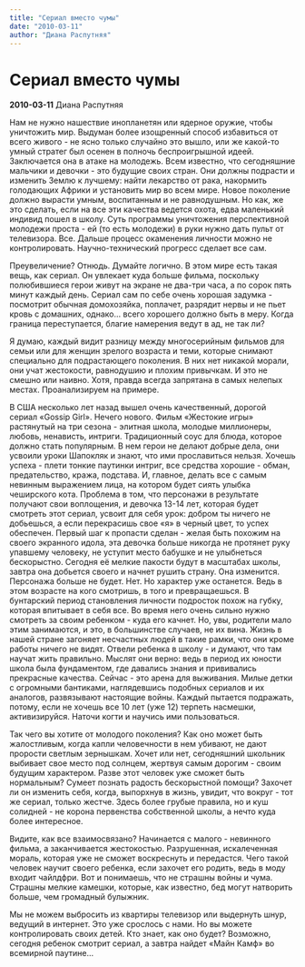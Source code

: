 ```yaml
---
title: "Сериал вместо чумы"
date: "2010-03-11"
author: "Диана Распутняя"
---
```


# Сериал вместо чумы

**2010-03-11** Диана Распутняя

Нам не нужно нашествие инопланетян или ядерное оружие, чтобы уничтожить мир. Выдуман более изощренный способ избавиться от всего живого - не ясно только случайно это вышло, или же какой-то умный стратег был осенен в полночь беспроигрышной идеей. Заключается она в атаке на молодежь. Всем известно, что сегодняшние мальчики и девочки - это будущие своих стран. Они должны подрасти и изменить Землю к лучшему: найти лекарство от рака, накормить голодающих Африки и установить мир во всем мире. Новое поколение должно вырасти умным, воспитанным и не равнодушным. Но как, же это сделать, если на все эти качества ведется охота, едва маленький индивид пошел в школу. Суть программы уничтожения перспективной молодежи проста - ей (то есть молодежи) в руки нужно дать пульт от телевизора. Все. Дальше процесс окаменения личности можно не контролировать. Научно-технический прогресс сделает все сам.

Преувеличение? Отнюдь. Думайте логично. В этом мире есть такая вещь, как сериал. Он увлекает куда больше фильма, поскольку полюбившиеся герои живут на экране не два-три часа, а по сорок пять минут каждый день. Сериал сам по себе очень хорошая задумка - посмотрит обычная домохозяйка, поплачет, разрядит нервы и не пьет кровь с домашних, однако... всего хорошего должно быть в меру. Когда граница переступается, благие намерения ведут в ад, не так ли?

Я думаю, каждый видит разницу между многосерийным фильмов для семьи или для женщин зрелого возраста и теми, которые снимают специально для подрастающего поколения. В них нет никакой морали, они учат жестокости, равнодушию и плохим привычкам. И это не смешно или наивно. Хотя, правда всегда запрятана в самых нелепых местах. Проанализируем на примере.

В США несколько лет назад вышел очень качественный, дорогой сериал «Gossip Girl». Нечего нового. Фильм «Жестокие игры» растянутый на три сезона - элитная школа, молодые миллионеры, любовь, ненависть, интриги. Традиционный соус для блюда, которое должно стать популярным. В нем герои не делают добрые дела, они усвоили уроки Шапокляк и знают, что ими прославиться нельзя. Хочешь успеха - плети тонкие паутинки интриг, все средства хорошие - обман, предательство, кража, подстава. И, главное, делать все с самым невинным выражением лица, на котором будет сиять улыбка чеширского кота. Проблема в том, что персонажи в результате получают свои воплощения, и девочка 13-14 лет, которая будет смотреть этот сериал, усвоит для себя урок: добром ты ничего не добьешься, а если перекрасишь свое «я» в черный цвет, то успех обеспечен. Первый шаг к пропасти сделан - желая быть похожим на своего экранного идола, эта девочка больше никогда не протянет руку упавшему человеку, не уступит место бабушке и не улыбнеться бескорыстно. Сегодня её мелкие пакости будут в масштабах школы, завтра она добьется своего и начнет рушить страну. Она изменится. Персонажа больше не будет. Нет. Но характер уже останется. Ведь в этом возрасте на кого смотришь, в того и превращаешься. В бунтарский период становления личности подросток похож на губку, которая впитывает в себя все. Во время него очень сильно нужно смотреть за своим ребенком - куда его качнет. Но, увы, родители мало этим занимаются, и это, в большинстве случаев, не их вина. Жизнь в нашей стране загоняет несчастных людей в такие рамки, что они кроме работы ничего не видят. Отвели ребенка в школу - и думают, что там научат жить правильно. Мыслят они верно: ведь в период их юности школа была фундаментом, где давались знания и прививались прекрасные качества. Сейчас - это арена для выживания. Милые детки с огромными бантиками, наглядевшись подобных сериалов и их аналогов, развязывают настоящие войны. Каждый пытается подражать, потому, если не хочешь все 10 лет (уже 12) терпеть насмешки, активизируйся. Наточи когти и научись ими пользоваться.

Так чего вы хотите от молодого поколения? Как оно может быть жалостливым, когда капли человечности в нем убивают, не дают прорости светлым зернышкам. Хочет или нет, сегодняшний школьник выбивает свое место под солнцем, жертвуя самым дорогим - своим будущим характером. Разве этот человек уже сможет быть нормальным? Сумеет познать радость бескорыстной помощи? Захочет ли он изменить себя, когда, выпорхнув в жизнь, увидит, что вокруг - тот же сериал, только жестче. Здесь более грубые правила, но и куш солидней - не корона первенства собственной школы, а нечто куда более интересное.

Видите, как все взаимосвязано? Начинается с малого - невинного фильма, а заканчивается жестокостью. Разрушенная, искалеченная мораль, которая уже не сможет воскреснуть и передастся. Чего такой человек научит своего ребенка, если захочет его родить, ведь в моду входит чайлдфри. Вот и понимаешь, что не страшны войны и чума. Страшны мелкие камешки, которые, как известно, бед могут натворить больше, чем громадный булыжник.

Мы не можем выбросить из квартиры телевизор или выдернуть шнур, ведущий в интернет. Это уже срослось с нами. Но вы можете контролировать своих детей. Кто знает, как оно будет? Возможно, сегодня ребенок смотрит сериал, а завтра найдет «Майн Камф» во всемирной паутине...